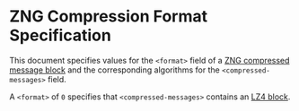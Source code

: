 # ZNG Compression Format Specification

This document specifies values for the `<format>` field of a
[ZNG compressed message block](./spec.md#313-compressed-message-block)
and the corresponding algorithms for the `<compressed-messages>` field.

A `<format>` of `0` specifies that `<compressed-messages>` contains an
[LZ4 block](https://github.com/lz4/lz4/blob/master/doc/lz4_Block_format.md).
